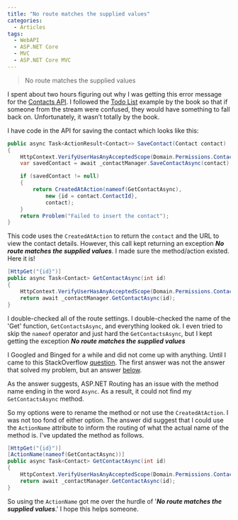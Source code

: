 ```yaml
---
title: "No route matches the supplied values"
categories:
  - Articles
tags:
  - WebAPI
  - ASP.NET Core
  - MVC
  - ASP.NET Core MVC
---
```

> No route matches the supplied values

I spent about two hours figuring out why I was getting this error message for the [Contacts API](https://www.github.com/jguadagno/contacts). I followed the [Todo List](https://github.com/dotnet/AspNetCore.Docs/tree/master/aspnetcore/tutorials/first-web-api/samples/3.0) example by the book so that if someone from the stream were confused, they would have something to fall back on. Unfortunately, it wasn’t totally by the book.

I have code in the API for saving the contact which looks like this:

```cs
public async Task<ActionResult<Contact>> SaveContact(Contact contact)
{
    HttpContext.VerifyUserHasAnyAcceptedScope(Domain.Permissions.Contacts.Save);
    var savedContact = await _contactManager.SaveContactAsync(contact);

    if (savedContact != null)
    {
        return CreatedAtAction(nameof(GetContactAsync),
            new {id = contact.ContactId},
            contact);
    }
    return Problem("Failed to insert the contact");
}
```

This code uses the `CreatedAtAction` to return the `contact` and the URL to view the contact details.  However, this call kept returning an exception ***No route matches the supplied values***. I made sure the method/action existed. Here it is!

```cs
[HttpGet("{id}")]
public async Task<Contact> GetContactAsync(int id)
{
    HttpContext.VerifyUserHasAnyAcceptedScope(Domain.Permissions.Contacts.View);
    return await _contactManager.GetContactAsync(id);
}
```

I double-checked all of the route settings. I double-checked the name of the 'Get' function, `GetContactsAsync`, and everything looked ok. I even tried to skip the `nameof` operator and just hard the `GetContactsAsync`, but I kept getting the exception ***No route matches the supplied values***

I Googled and Binged for a while and did not come up with anything.  Until I came to this StackOverflow [question](https://stackoverflow.com/questions/39459348/asp-net-core-web-api-no-route-matches-the-supplied-values). The first answer was not the answer that solved my problem, but an answer [below](https://stackoverflow.com/a/61536687/89184).

As the answer suggests, ASP.NET Routing has an issue with the method name ending in the word `Async`.  As a result, it could not find my `GetContactsAsync` method.

So my options were to rename the method or not use the `CreatedAtAction`. I was not too fond of either option. The answer did suggest that I could use the `ActionName` attribute to inform the routing of what the actual name of the method is. I've updated the method as follows.

```cs
[HttpGet("{id}")]
[ActionName(nameof(GetContactAsync))]
public async Task<Contact> GetContactAsync(int id)
{
    HttpContext.VerifyUserHasAnyAcceptedScope(Domain.Permissions.Contacts.View);
    return await _contactManager.GetContactAsync(id);
}
```

So using the `ActionName` got me over the hurdle of '***No route matches the supplied values***.' I hope this helps someone.
